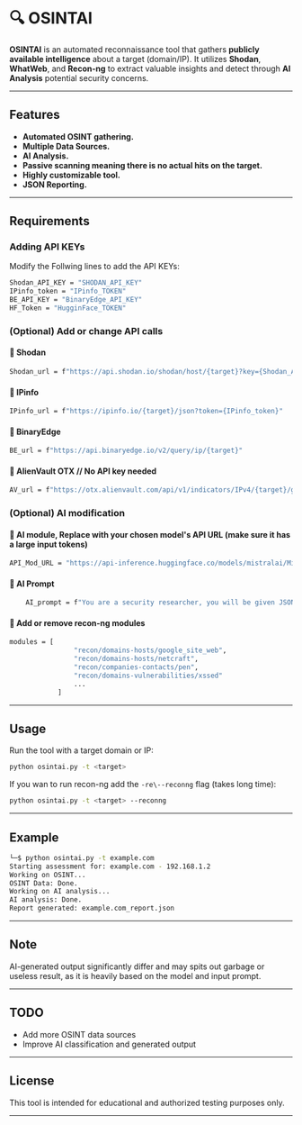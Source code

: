 
# 🔍 OSINTAI

**OSINTAI** is an automated reconnaissance tool that gathers **publicly available intelligence** about a target (domain/IP). It utilizes **Shodan**, **WhatWeb**, and **Recon-ng** to extract valuable insights and detect through **AI Analysis** potential security concerns.

---

## Features

- **Automated OSINT gathering.**  
- **Multiple Data Sources.**  
- **AI Analysis.**  
- **Passive scanning meaning there is no actual hits on the target.** 
- **Highly customizable tool.**
- **JSON Reporting.**   

---

## ️Requirements

###  **Adding API KEYs**
Modify the Follwing lines to add the API KEYs:
```bash
Shodan_API_KEY = "SHODAN_API_KEY"
IPinfo_token = "IPinfo_TOKEN"
BE_API_KEY = "BinaryEdge_API_KEY"
HF_Token = "HugginFace_TOKEN" 
```

###  **(Optional) Add or change API calls**
#### 🔹 **Shodan**
```bash
Shodan_url = f"https://api.shodan.io/shodan/host/{target}?key={Shodan_API_KEY}"
```

#### 🔹 **IPinfo**
```bash
IPinfo_url = f"https://ipinfo.io/{target}/json?token={IPinfo_token}"
```

#### 🔹 **BinaryEdge**
```bash
BE_url = f"https://api.binaryedge.io/v2/query/ip/{target}"

```

#### 🔹 **AlienVault OTX // No API key needed**
```bash
AV_url = f"https://otx.alienvault.com/api/v1/indicators/IPv4/{target}/general"

```
### **(Optional) AI modification**
#### 🔹 **AI module, Replace with your chosen model's API URL (make sure it has a large input tokens)**
```bash
API_Mod_URL = "https://api-inference.huggingface.co/models/mistralai/Mistral-Nemo-Instruct-2407" 

```

#### 🔹 **AI Prompt**
```bash
    AI_prompt = f"You are a security researcher, you will be given JSON data and you will analyze the data and point out any security concerns within the data. Be proficient and critical. Here is a JSON data: {json_data} ENDEND"

```


#### 🔹 **Add or remove recon-ng modules**
```bash
modules = [
                "recon/domains-hosts/google_site_web",
                "recon/domains-hosts/netcraft",
                "recon/companies-contacts/pen",
                "recon/domains-vulnerabilities/xssed"
                ...
            ]
```


---

## Usage

Run the tool with a target domain or IP:

```bash
python osintai.py -t <target>
```

If you wan to run recon-ng add the ```-re\--reconng``` flag (takes long time):

```bash
python osintai.py -t <target> --reconng
```



---

## Example

```bash
└─$ python osintai.py -t example.com
Starting assessment for: example.com - 192.168.1.2
Working on OSINT...
OSINT Data: Done.
Working on AI analysis...
AI analysis: Done.
Report generated: example.com_report.json

```
---

## Note  
AI-generated output significantly differ and may spits out garbage or useless result, as it is heavily based on the model and input prompt.

---

## TODO 
- Add more OSINT data sources  
- Improve AI classification  and generated output 

---

## License
This tool is intended for educational and authorized testing purposes only.

---

